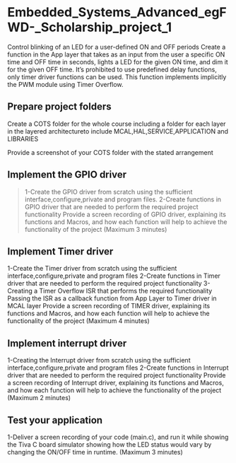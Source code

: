 # Embedded_Systems_Advanced_egFWD-_Scholarship_project_1
Control blinking of an LED for a user-defined ON and OFF periods  Create a function in the App layer that takes as an input from the user a specific ON time and OFF time in seconds, lights a LED for the given ON time, and dim it for the given OFF time. It’s prohibited to use predefined delay functions, only timer driver functions can be used. This function implements implicitly the PWM module using Timer Overflow.


## Prepare project folders

Create a COTS folder for the whole course including a folder for each layer in the layered architectureto include MCAL,HAL,SERVICE,APPLICATION and LIBRARIES

Provide a screenshot of your COTS folder with the stated arrangement

## Implement the GPIO driver

> 1-Create the GPIO driver from scratch using the sufficient interface,configure,private and program files.
> 2-Create functions in GPIO driver that are needed to perform the required project functionality
Provide a screen recording of GPIO driver, explaining its functions and Macros, and how each function will help to achieve the functionality of the project (Maximum 3 minutes)

## Implement Timer driver

1-Create the Timer driver from scratch using the sufficient interface,configure,private and program files
2-Create functions in Timer driver that are needed to perform the required project functionality
3-Creating a Timer Overflow ISR that performs the required functionality
Passing the ISR as a callback function from App Layer to Timer driver in MCAL layer
Provide a screen recording of TIMER driver, explaining its functions and Macros, and how each function will help to achieve the functionality of the project (Maximum 4 minutes)

## Implement interrupt driver

1-Creating the Interrupt driver from scratch using the sufficient interface,configure,private and program files
2-Create functions in Interrupt driver that are needed to perform the required project functionality
Provide a screen recording of Interrupt driver, explaining its functions and Macros, and how each function will help to achieve the functionality of the project (Maximum 2 minutes)

## Test your application

1-Deliver a screen recording of your code (main.c), and run it while showing the Tiva C board simulator showing how the LED status would vary by changing the ON/OFF time in runtime. (Maximum 3 minutes)
